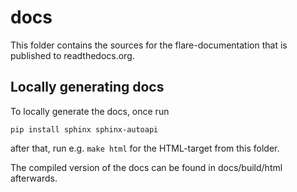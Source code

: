 # docs

This folder contains the sources for the flare-documentation that is published to readthedocs.org.

## Locally generating docs

To locally generate the docs, once run

```
pip install sphinx sphinx-autoapi
```

after that, run e.g. `make html` for the HTML-target from this folder.

The compiled version of the docs can be found in docs/build/html afterwards.

